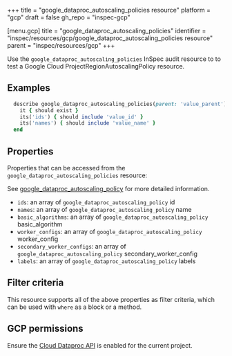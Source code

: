 +++
title = "google_dataproc_autoscaling_policies resource"
platform = "gcp"
draft = false
gh_repo = "inspec-gcp"

[menu.gcp]
title = "google_dataproc_autoscaling_policies"
identifier = "inspec/resources/gcp/google_dataproc_autoscaling_policies resource"
parent = "inspec/resources/gcp"
+++

Use the `google_dataproc_autoscaling_policies` InSpec audit resource to to test a Google Cloud ProjectRegionAutoscalingPolicy resource.

## Examples

```ruby
  describe google_dataproc_autoscaling_policies(parent: 'value_parent') do
    it { should exist }
    its('ids') { should include 'value_id' }
  	its('names') { should include 'value_name' }
  end
```

## Properties

Properties that can be accessed from the `google_dataproc_autoscaling_policies` resource:

See [google_dataproc_autoscaling_policy](google_dataproc_autoscaling_policy) for more detailed information.

* `ids`: an array of `google_dataproc_autoscaling_policy` id
* `names`: an array of `google_dataproc_autoscaling_policy` name
* `basic_algorithms`: an array of `google_dataproc_autoscaling_policy` basic_algorithm
* `worker_configs`: an array of `google_dataproc_autoscaling_policy` worker_config
* `secondary_worker_configs`: an array of `google_dataproc_autoscaling_policy` secondary_worker_config
* `labels`: an array of `google_dataproc_autoscaling_policy` labels

## Filter criteria

This resource supports all of the above properties as filter criteria, which can be used
with `where` as a block or a method.

## GCP permissions

Ensure the [Cloud Dataproc API](https://console.cloud.google.com/apis/library/dataproc.googleapis.com) is enabled for the current project.
